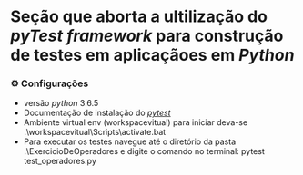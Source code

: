 # Seção que aborta a ultilização do _pyTest_ _framework_ para construção de testes em aplicaçãoes em _Python_ 


### ⚙️ __Configurações__

* versão _python_ 3.6.5
* Documentação de instalação do [_pytest_](https://docs.pytest.org/en/stable/getting-started.html) 
* Ambiente virtual env (workspacevitual) para iniciar deva-se .\workspacevitual\Scripts\activate.bat
* Para executar os testes navegue até o diretório da pasta .\ExercicioDeOperadores e digite o comando no terminal:
pytest test_operadores.py
  
